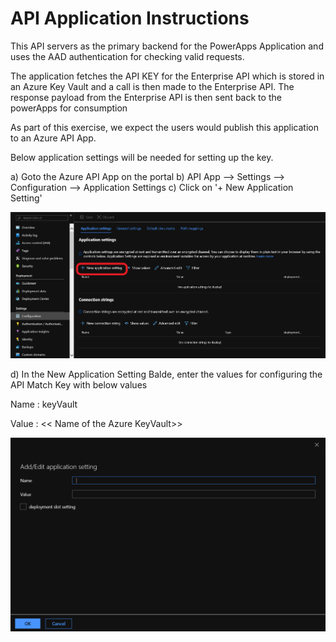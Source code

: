 # API Application Instructions
This API servers as the primary backend for the PowerApps Application and uses the AAD authentication for checking valid requests. 

The application fetches the API KEY for the Enterprise API which is stored in an Azure Key Vault and a call is then made to the Enterprise API. The response payload from the Enterprise API is then sent back to the powerApps for consumption

As part of this exercise, we expect the users would publish this application to an Azure API App.

Below application settings will be needed for setting up the key.

a) Goto the Azure API App on the portal
b) API App --> Settings --> Configuration --> Application Settings
c) Click on '+ New Application Setting'

![New Application Setting](Application%20setting.PNG)

d) In the New Application Setting Balde, enter the values for configuring the API Match Key with below values

Name :  keyVault

Value : << Name of the Azure KeyVault>>

![Application Setting](AddApplicationSetting.PNG)

